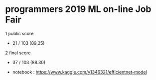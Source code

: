 # programmers 2019 ML on-line Job Fair

1 public score
  - 21 / 103 (89.25)
  
2 final score
  - 37 / 103 (88.30)

- notebook : https://www.kaggle.com/y1346321/efficientnet-model

